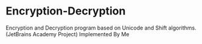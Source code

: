 # Encryption-Decryption
Encryption and Decryption program based on Unicode and Shift algorithms. (JetBrains Academy Project) Implemented By Me
